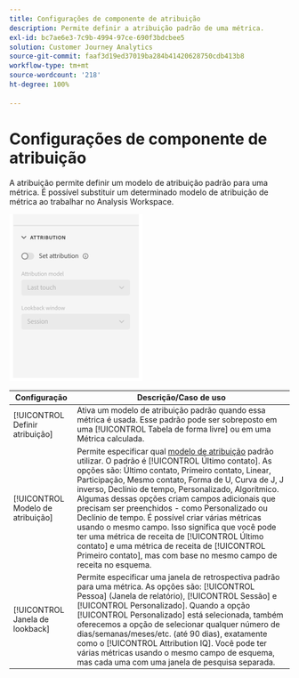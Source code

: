 ```yaml
---
title: Configurações de componente de atribuição
description: Permite definir a atribuição padrão de uma métrica.
exl-id: bc7ae6e3-7c9b-4994-97ce-690f3bdcbee5
solution: Customer Journey Analytics
source-git-commit: faaf3d19ed37019ba284b41420628750cdb413b8
workflow-type: tm+mt
source-wordcount: '218'
ht-degree: 100%

---
```


# Configurações de componente de atribuição

A atribuição permite definir um modelo de atribuição padrão para uma métrica. É possível substituir um determinado modelo de atribuição de métrica ao trabalhar no Analysis Workspace.

![Atribuição](../assets/attribution-settings.png)

| Configuração | Descrição/Caso de uso |
| --- | --- |
| [!UICONTROL Definir atribuição] | Ativa um modelo de atribuição padrão quando essa métrica é usada. Esse padrão pode ser sobreposto em uma [!UICONTROL Tabela de forma livre] ou em uma Métrica calculada. |
| [!UICONTROL Modelo de atribuição] | Permite especificar qual [modelo de atribuição](/help/analysis-workspace/attribution/models.md) padrão utilizar. O padrão é [!UICONTROL Último contato]. As opções são: Último contato, Primeiro contato, Linear, Participação, Mesmo contato, Forma de U, Curva de J, J inverso, Declínio de tempo, Personalizado, Algorítmico. Algumas dessas opções criam campos adicionais que precisam ser preenchidos - como Personalizado ou Declínio de tempo. É possível criar várias métricas usando o mesmo campo. Isso significa que você pode ter uma métrica de receita de [!UICONTROL Último contato] e uma métrica de receita de [!UICONTROL Primeiro contato], mas com base no mesmo campo de receita no esquema. |
| [!UICONTROL Janela de lookback] | Permite especificar uma janela de retrospectiva padrão para uma métrica. As opções são: [!UICONTROL Pessoa] (Janela de relatório), [!UICONTROL Sessão] e [!UICONTROL Personalizado]. Quando a opção [!UICONTROL Personalizado] está selecionada, também oferecemos a opção de selecionar qualquer número de dias/semanas/meses/etc. (até 90 dias), exatamente como o [!UICONTROL Attribution IQ]. Você pode ter várias métricas usando o mesmo campo de esquema, mas cada uma com uma janela de pesquisa separada. |

